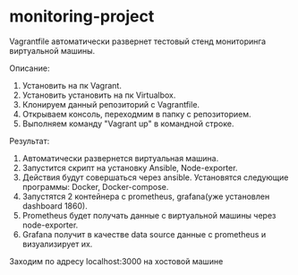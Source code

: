 # monitoring-project
Vagrantfile автоматически развернет тестовый стенд мониторинга виртуальной машины. 

Описание:
1. Установить на пк Vagrant.
2. Установить установить на пк Virtualbox.
3. Клонируем данный репозиторий с Vagrantfile.
4. Открываем консоль, переходмим в папку с репозиторием.
5. Выполняем команду "Vagrant up" в командной строке.

Результат:
1. Автоматически развернется виртуальная машина.
2. Запустится скрипт на установку Ansible, Node-exporter.
3. Действия будут совершаться через ansible. Установятся следующие программы: Docker, Docker-compose.
4. Запустятся 2 контейнера с prometheus, grafana(уже установлен dashboard 1860).
5. Prometheus будет получать данные с виртуальной машины через node-exporter.
6. Grafana получит в качестве data source данные с prometheus и визуализирует их.

Заходим по адресу localhost:3000 на хостовой машине
